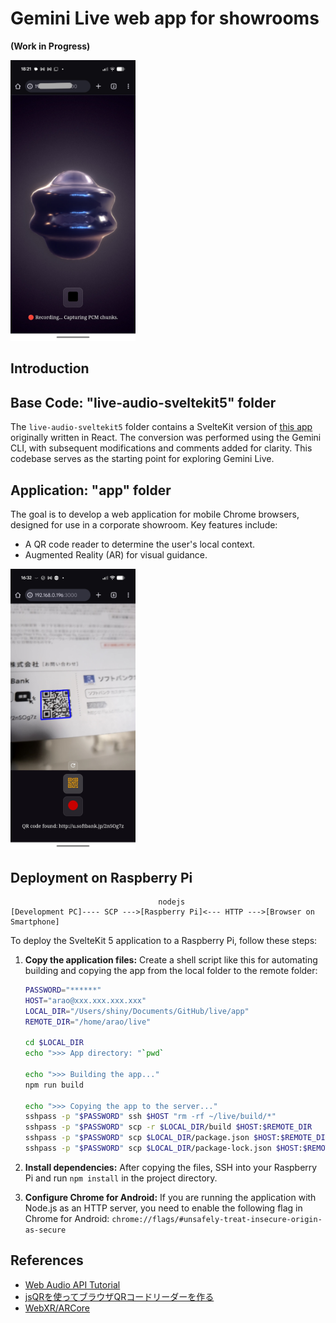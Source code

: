 # Gemini Live web app for showrooms

**(Work in Progress)**

<img src="docs/screenshot_pixel9a.jpg" width=200>

## Introduction

## Base Code: "live-audio-sveltekit5" folder

The `live-audio-sveltekit5` folder contains a SvelteKit version of [this app](https://aistudio.google.com/apps/bundled/live_audio?showPreview=true&showCode=true&showAssistant=false&_gl=1*1ugdznd*_ga*MjA1MDExODM5My4xNzU2MDE1MzMx*_ga_P1DBVKWT6V*czE3NTk5Mjc1MzYkbzIyJGcxJHQxNzU5OTI4MTEyJGo2MCRsMCRoMTY3NDY2MjA3..) originally written in React. The conversion was performed using the Gemini CLI, with subsequent modifications and comments added for clarity. This codebase serves as the starting point for exploring Gemini Live.

## Application: "app" folder

The goal is to develop a web application for mobile Chrome browsers, designed for use in a corporate showroom. Key features include:

- A QR code reader to determine the user's local context.
- Augmented Reality (AR) for visual guidance.

<img src="docs/screenshot_qr_pixel9a.jpg" width=200>

## Deployment on Raspberry Pi

```
                                 nodejs
[Development PC]---- SCP --->[Raspberry Pi]<--- HTTP --->[Browser on Smartphone]
```

To deploy the SvelteKit 5 application to a Raspberry Pi, follow these steps:

1.  **Copy the application files:**
   Create a shell script like this for automating building and copying the app from the local folder to the remote folder:
    ```bash
    PASSWORD="******"
    HOST="arao@xxx.xxx.xxx.xxx"
    LOCAL_DIR="/Users/shiny/Documents/GitHub/live/app"
    REMOTE_DIR="/home/arao/live"

    cd $LOCAL_DIR
    echo ">>> App directory: "`pwd`
    
    echo ">>> Building the app..."
    npm run build
    
    echo ">>> Copying the app to the server..."
    sshpass -p "$PASSWORD" ssh $HOST "rm -rf ~/live/build/*"
    sshpass -p "$PASSWORD" scp -r $LOCAL_DIR/build $HOST:$REMOTE_DIR
    sshpass -p "$PASSWORD" scp $LOCAL_DIR/package.json $HOST:$REMOTE_DIR
    sshpass -p "$PASSWORD" scp $LOCAL_DIR/package-lock.json $HOST:$REMOTE_DIR
    ```

3.  **Install dependencies:**
    After copying the files, SSH into your Raspberry Pi and run `npm install` in the project directory.

4.  **Configure Chrome for Android:**
    If you are running the application with Node.js as an HTTP server, you need to enable the following flag in Chrome for Android:
    `chrome://flags/#unsafely-treat-insecure-origin-as-secure`

## References

- [Web Audio API Tutorial](https://web-audio-api.firebaseapp.com/)
- [jsQRを使ってブラウザQRコードリーダーを作る](https://qiita.com/U_sagi/items/12cc39487a863e0136a0)
- [WebXR/ARCore](https://developers.google.com/ar/develop/webxr)












